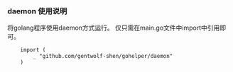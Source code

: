 ### daemon 使用说明

将golang程序使用daemon方式运行。
仅只需在main.go文件中import中引用即可。

```
    import (
        _ "github.com/gentwolf-shen/gohelper/daemon"
    )
```
